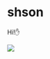 # shson
Hi!✋

<a href="https://www.instagram.com/sonsoheek/" target="_blank"><img src="https://img.shields.io/badge/INSTAGRAM-000000?style=flat&logo=appveyor&logoColor=FFFFFF"/></a>
